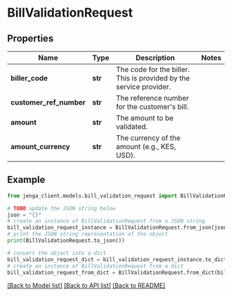 # BillValidationRequest


## Properties

Name | Type | Description | Notes
------------ | ------------- | ------------- | -------------
**biller_code** | **str** | The code for the biller. This is provided by the service provider. | 
**customer_ref_number** | **str** | The reference number for the customer&#39;s bill. | 
**amount** | **str** | The amount to be validated. | 
**amount_currency** | **str** | The currency of the amount (e.g., KES, USD). | 

## Example

```python
from jenga_client.models.bill_validation_request import BillValidationRequest

# TODO update the JSON string below
json = "{}"
# create an instance of BillValidationRequest from a JSON string
bill_validation_request_instance = BillValidationRequest.from_json(json)
# print the JSON string representation of the object
print(BillValidationRequest.to_json())

# convert the object into a dict
bill_validation_request_dict = bill_validation_request_instance.to_dict()
# create an instance of BillValidationRequest from a dict
bill_validation_request_from_dict = BillValidationRequest.from_dict(bill_validation_request_dict)
```
[[Back to Model list]](../README.md#documentation-for-models) [[Back to API list]](../README.md#documentation-for-api-endpoints) [[Back to README]](../README.md)


